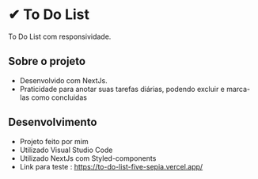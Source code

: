 # ✔ To Do List #
To Do List com responsividade.

##  Sobre o projeto ##
- Desenvolvido com NextJs.
- Praticidade para anotar suas tarefas diárias, podendo excluir e marca-las como concluidas


## Desenvolvimento ##
- Projeto feito por mim
- Utilizado Visual Studio Code
- Utilizado NextJs com Styled-components
- Link para teste :  https://to-do-list-five-sepia.vercel.app/
